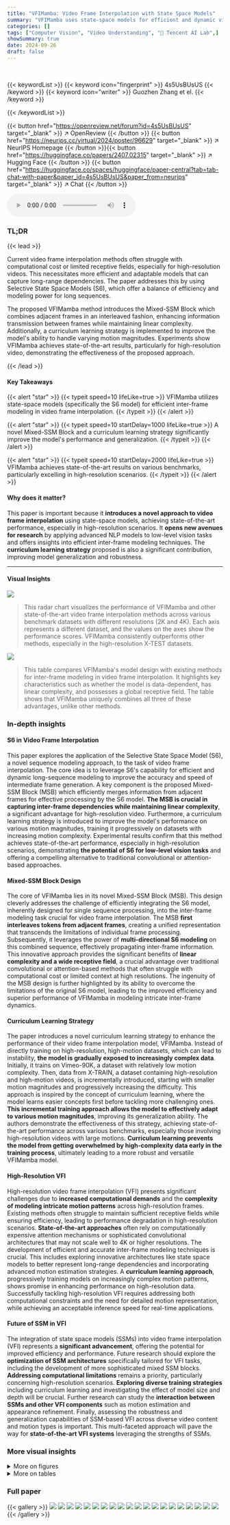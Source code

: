 ```yaml
---
title: "VFIMamba: Video Frame Interpolation with State Space Models"
summary: "VFIMamba uses state-space models for efficient and dynamic video frame interpolation, achieving state-of-the-art results by introducing a novel Mixed-SSM Block and curriculum learning."
categories: []
tags: ["Computer Vision", "Video Understanding", "🏢 Tencent AI Lab",]
showSummary: true
date: 2024-09-26
draft: false
---
```


<br>

{{< keywordList >}}
{{< keyword icon="fingerprint" >}} 4s5UsBUsUS {{< /keyword >}}
{{< keyword icon="writer" >}} Guozhen Zhang et el. {{< /keyword >}}
 
{{< /keywordList >}}

{{< button href="https://openreview.net/forum?id=4s5UsBUsUS" target="_blank" >}}
↗ OpenReview
{{< /button >}}
{{< button href="https://neurips.cc/virtual/2024/poster/96629" target="_blank" >}}
↗ NeurIPS Homepage
{{< /button >}}{{< button href="https://huggingface.co/papers/2407.02315" target="_blank" >}}
↗ Hugging Face
{{< /button >}}
{{< button href="https://huggingface.co/spaces/huggingface/paper-central?tab=tab-chat-with-paper&paper_id=4s5UsBUsUS&paper_from=neurips" target="_blank" >}}
↗ Chat
{{< /button >}}



<audio controls>
    <source src="https://ai-paper-reviewer.com/4s5UsBUsUS/podcast.wav" type="audio/wav">
    Your browser does not support the audio element.
</audio>


### TL;DR


{{< lead >}}

Current video frame interpolation methods often struggle with computational cost or limited receptive fields, especially for high-resolution videos.  This necessitates more efficient and adaptable models that can capture long-range dependencies.  The paper addresses this by using Selective State Space Models (S6), which offer a balance of efficiency and modeling power for long sequences.

The proposed VFIMamba method introduces the Mixed-SSM Block which combines adjacent frames in an interleaved fashion, enhancing information transmission between frames while maintaining linear complexity.  Additionally, a curriculum learning strategy is implemented to improve the model's ability to handle varying motion magnitudes.  Experiments show VFIMamba achieves state-of-the-art results, particularly for high-resolution video, demonstrating the effectiveness of the proposed approach.

{{< /lead >}}


#### Key Takeaways

{{< alert "star" >}}
{{< typeit speed=10 lifeLike=true >}} VFIMamba utilizes state-space models (specifically the S6 model) for efficient inter-frame modeling in video frame interpolation. {{< /typeit >}}
{{< /alert >}}

{{< alert "star" >}}
{{< typeit speed=10 startDelay=1000 lifeLike=true >}} A novel Mixed-SSM Block and a curriculum learning strategy significantly improve the model's performance and generalization. {{< /typeit >}}
{{< /alert >}}

{{< alert "star" >}}
{{< typeit speed=10 startDelay=2000 lifeLike=true >}} VFIMamba achieves state-of-the-art results on various benchmarks, particularly excelling in high-resolution scenarios. {{< /typeit >}}
{{< /alert >}}

#### Why does it matter?
This paper is important because it **introduces a novel approach to video frame interpolation** using state-space models, achieving state-of-the-art performance, especially in high-resolution scenarios.  It **opens new avenues for research** by applying advanced NLP models to low-level vision tasks and offers insights into efficient inter-frame modeling techniques. The **curriculum learning strategy** proposed is also a significant contribution, improving model generalization and robustness.

------
#### Visual Insights



![](https://ai-paper-reviewer.com/4s5UsBUsUS/figures_1_1.jpg)

> This radar chart visualizes the performance of VFIMamba and other state-of-the-art video frame interpolation methods across various benchmark datasets with different resolutions (2K and 4K).  Each axis represents a different dataset, and the values on the axes show the performance scores. VFIMamba consistently outperforms other methods, especially in the high-resolution X-TEST datasets.





![](https://ai-paper-reviewer.com/4s5UsBUsUS/tables_2_1.jpg)

> This table compares VFIMamba's model design with existing methods for inter-frame modeling in video frame interpolation.  It highlights key characteristics such as whether the model is data-dependent, has linear complexity, and possesses a global receptive field.  The table shows that VFIMamba uniquely combines all three of these advantages, unlike other methods.





### In-depth insights


#### S6 in Video Frame Interpolation
This paper explores the application of the Selective State Space Model (S6), a novel sequence modeling approach, to the task of video frame interpolation.  The core idea is to leverage S6's capability for efficient and dynamic long-sequence modeling to improve the accuracy and speed of intermediate frame generation.  A key component is the proposed Mixed-SSM Block (MSB) which efficiently merges information from adjacent frames for effective processing by the S6 model. **The MSB is crucial in capturing inter-frame dependencies while maintaining linear complexity**, a significant advantage for high-resolution video. Furthermore, a curriculum learning strategy is introduced to improve the model's performance on various motion magnitudes, training it progressively on datasets with increasing motion complexity.  Experimental results confirm that this method achieves state-of-the-art performance, especially in high-resolution scenarios, demonstrating **the potential of S6 for low-level vision tasks** and offering a compelling alternative to traditional convolutional or attention-based approaches.

#### Mixed-SSM Block Design
The core of VFIMamba lies in its novel Mixed-SSM Block (MSB).  This design cleverly addresses the challenge of efficiently integrating the S6 model, inherently designed for single sequence processing, into the inter-frame modeling task crucial for video frame interpolation. The MSB **first interleaves tokens from adjacent frames**, creating a unified representation that transcends the limitations of individual frame processing.  Subsequently, it leverages the power of **multi-directional S6 modeling** on this combined sequence, effectively propagating inter-frame information. This innovative approach provides the significant benefits of **linear complexity and a wide receptive field**, a crucial advantage over traditional convolutional or attention-based methods that often struggle with computational cost or limited context at high resolutions.  The ingenuity of the MSB design is further highlighted by its ability to overcome the limitations of the original S6 model, leading to the improved efficiency and superior performance of VFIMamba in modeling intricate inter-frame dynamics.

#### Curriculum Learning Strategy
The paper introduces a novel curriculum learning strategy to enhance the performance of their video frame interpolation model, VFIMamba.  Instead of directly training on high-resolution, high-motion datasets, which can lead to instability, **the model is gradually exposed to increasingly complex data**.  Initially, it trains on Vimeo-90K, a dataset with relatively low motion complexity. Then, data from X-TRAIN, a dataset containing high-resolution and high-motion videos, is incrementally introduced, starting with smaller motion magnitudes and progressively increasing the difficulty.  This approach is inspired by the concept of curriculum learning, where the model learns easier concepts first before tackling more challenging ones. **This incremental training approach allows the model to effectively adapt to various motion magnitudes**, improving its generalization ability. The authors demonstrate the effectiveness of this strategy, achieving state-of-the-art performance across various benchmarks, especially those involving high-resolution videos with large motions. **Curriculum learning prevents the model from getting overwhelmed by high-complexity data early in the training process**, ultimately leading to a more robust and versatile VFIMamba model.

#### High-Resolution VFI
High-resolution video frame interpolation (VFI) presents significant challenges due to **increased computational demands** and the **complexity of modeling intricate motion patterns** across high-resolution frames.  Existing methods often struggle to maintain sufficient receptive fields while ensuring efficiency, leading to performance degradation in high-resolution scenarios.  **State-of-the-art approaches** often rely on computationally expensive attention mechanisms or sophisticated convolutional architectures that may not scale well to 4K or higher resolutions.  The development of efficient and accurate inter-frame modeling techniques is crucial. This includes exploring innovative architectures like state space models to better represent long-range dependencies and incorporating advanced motion estimation strategies.  A **curriculum learning approach**, progressively training models on increasingly complex motion patterns, shows promise in enhancing performance on high-resolution data.  Successfully tackling high-resolution VFI requires addressing both computational constraints and the need for detailed motion representation, while achieving an acceptable inference speed for real-time applications.

#### Future of SSM in VFI
The integration of state space models (SSMs) into video frame interpolation (VFI) represents a **significant advancement**, offering the potential for improved efficiency and performance.  Future research should explore the **optimization of SSM architectures** specifically tailored for VFI tasks, including the development of more sophisticated mixed SSM blocks.  **Addressing computational limitations** remains a priority, particularly concerning high-resolution scenarios.  **Exploring diverse training strategies** including curriculum learning and investigating the effect of model size and depth will be crucial.  Further research can study the **interaction between SSMs and other VFI components** such as motion estimation and appearance refinement.  Finally,  assessing the robustness and generalization capabilities of SSM-based VFI across diverse video content and motion types is important. This multi-faceted approach will pave the way for **state-of-the-art VFI systems** leveraging the strengths of SSMs.


### More visual insights

<details>
<summary>More on figures
</summary>


![](https://ai-paper-reviewer.com/4s5UsBUsUS/figures_3_1.jpg)

> This figure illustrates the overall architecture of VFIMamba, a video frame interpolation model. It consists of three main stages: feature extraction, inter-frame modeling, and frame generation.  The feature extraction stage uses a lightweight network to extract shallow features from input frames. The inter-frame modeling stage uses Mixed-SSM Blocks (MSBs), which leverage the S6 model for efficient and dynamic inter-frame modeling. This stage is repeated N times at each scale. Finally, the frame generation stage takes the inter-frame features and generates the intermediate frame.


![](https://ai-paper-reviewer.com/4s5UsBUsUS/figures_5_1.jpg)

> This figure compares two methods for rearranging tokens from consecutive frames before processing with the S6 model: sequential and interleaved rearrangement.  It shows how each method affects the flow of information between tokens when using horizontal and vertical scans. Interleaved rearrangement is shown to better preserve the spatiotemporal relationships between tokens, which is advantageous for video frame interpolation.


![](https://ai-paper-reviewer.com/4s5UsBUsUS/figures_7_1.jpg)

> This figure shows a visual comparison of video frame interpolation results from different methods on two datasets: SNU-FILM and X-TEST.  Each row represents a different video sequence, showing the input frames (Overlay), and the intermediate frames generated by various methods (RIFE, XVFI, BiFormer, AMT-G, EMA-VFI, SGM-VFI, VFIMamba) along with the ground truth.  Arrows indicate areas where VFIMamba performs better than other methods, showcasing its superior motion estimation and detail preservation, especially in high-motion scenarios.


![](https://ai-paper-reviewer.com/4s5UsBUsUS/figures_7_2.jpg)

> The figure shows a comparison of the computational cost (FLOPs) and GPU memory usage of VFIMamba against VFIFormer and AMT for different input resolutions (256, 512, 768, 1024).  It demonstrates that VFIMamba is significantly more efficient than the other two methods, particularly at higher resolutions.


![](https://ai-paper-reviewer.com/4s5UsBUsUS/figures_9_1.jpg)

> This figure shows a comparison of four different learning strategies for video frame interpolation: Vimeo90K Only, Sequential Learning, Mixed Learning, and Curriculum Learning.  The performance is measured using PSNR on the Vimeo90K and X-TEST datasets, recorded every 30 epochs.  The graph demonstrates that the Curriculum Learning strategy outperforms the other three methods, achieving the highest PSNR on both datasets at the end of training.  This highlights the effectiveness of the proposed curriculum learning approach in improving model performance for video frame interpolation tasks.


![](https://ai-paper-reviewer.com/4s5UsBUsUS/figures_13_1.jpg)

> This figure visualizes the effective receptive fields (ERFs) of different models for video frame interpolation, before and after training.  The red box on the left image (I0) indicates the area of interest.  The subsequent images display the corresponding ERFs in the next frame (I1) for three different models: Convolution, Local Attention, and the authors' proposed S6 model. The visualization shows that the S6 model has a significantly larger ERF than the other two models, and that the ERF becomes more focused and accurate after training, suggesting better performance. 


![](https://ai-paper-reviewer.com/4s5UsBUsUS/figures_14_1.jpg)

> This figure displays visual comparisons of video frame interpolation results from several state-of-the-art methods (RIFE, XVFI, BiFormer, AMT-G, EMA-VFI, SGM-VFI) and VFIMamba on two datasets: SNU-FILM and X-TEST.  The results show that VFIMamba produces sharper and more accurate intermediate frames, especially in challenging scenarios with large motion. The red arrows highlight areas where VFIMamba excels.


![](https://ai-paper-reviewer.com/4s5UsBUsUS/figures_14_2.jpg)

> This figure shows the detailed architecture of the frame feature extraction module used in VFIMamba.  It consists of three stages, each containing a convolutional block, a patch embedding layer, and another convolutional block.  The resolution of the feature maps is progressively reduced (H×W, H/2×W/2, H/4×W/4) through the use of strided convolutions.  Each convolutional block utilizes 3x3 convolutions with stride 1, followed by a prelu activation. The same color blocks represent identical structures across different scales. This design is intended to efficiently extract relevant features for subsequent inter-frame modeling.


![](https://ai-paper-reviewer.com/4s5UsBUsUS/figures_15_1.jpg)

> This figure details the frame generation process of VFIMamba. It shows how the intermediate flow is estimated using features from the inter-frame modeling block (MSB), and then refined using a residual estimation module. The IFBlock is then used to enhance the local details before a backward warp operation is performed to generate the intermediate frame. The final frame is then produced using a RefineNet to refine the appearance.


</details>




<details>
<summary>More on tables
</summary>


![](https://ai-paper-reviewer.com/4s5UsBUsUS/tables_6_1.jpg)
> This table provides a quantitative comparison of VFIMamba and other state-of-the-art (SOTA) video frame interpolation (VFI) methods on low-resolution datasets.  It shows the performance (PSNR and SSIM) of each method, the number of floating-point operations (FLOPs), the runtime on a 2080Ti GPU, and the training datasets used (Vimeo-90K and X-TRAIN).  The table also includes the average performance across different datasets.

![](https://ai-paper-reviewer.com/4s5UsBUsUS/tables_6_2.jpg)
> This table presents a quantitative comparison of VFIMamba against other state-of-the-art (SOTA) methods on high-resolution datasets.  The datasets used are X-TEST, X-TEST-L, and Xiph. Results are presented in terms of PSNR and SSIM for 2K and 4K resolutions.  'OOM' indicates that the model ran out of memory on a V100 GPU.  All models were evaluated using the same process for consistent comparisons.

![](https://ai-paper-reviewer.com/4s5UsBUsUS/tables_8_1.jpg)
> This table presents an ablation study comparing different models for inter-frame modeling within the VFIMamba framework.  It shows the performance (PSNR/SSIM) on the Vimeo90K, X-TEST (2K and 4K), and SNU-FILM datasets (hard and extreme difficulty levels). The models compared include variations without the S6 model, using convolutions, local attention, full attention, and the full S6 model. The table also indicates the number of parameters (in millions) and the inference time in milliseconds for 720p resolution. 'OOM' signifies that the model ran out of memory on the V100 GPU.

![](https://ai-paper-reviewer.com/4s5UsBUsUS/tables_8_2.jpg)
> This table presents the ablation study on different rearrangement strategies for inter-frame modeling using the S6 model in the VFIMamba architecture.  It compares the performance of using sequential versus interleaved token rearrangement for both horizontal and vertical scans in the Mixed-SSM Block (MSB). The results demonstrate that the interleaved rearrangement consistently achieves better performance across various datasets, highlighting the effectiveness of this approach for spatiotemporal local processing in video frame interpolation.

![](https://ai-paper-reviewer.com/4s5UsBUsUS/tables_9_1.jpg)
> This table presents a quantitative comparison of the performance of three different video frame interpolation methods (RIFE, EMA-VFI-S, and VFIMamba-S) with and without curriculum learning.  The performance is evaluated using PSNR and SSIM metrics across several datasets (Vimeo90K, X-TEST 2K, X-TEST 4K, SNU-FILM hard, SNU-FILM extreme).  The results show the impact of curriculum learning on improving the models' performance, particularly on higher-resolution and more challenging datasets.

![](https://ai-paper-reviewer.com/4s5UsBUsUS/tables_16_1.jpg)
> This table compares the model design of VFIMamba with existing methods for inter-frame modeling in video frame interpolation.  It highlights VFIMamba's unique combination of a large receptive field (allowing it to capture long-range dependencies between frames) and linear complexity (meaning its computational cost scales linearly with the input size, unlike many other methods that scale quadratically or worse).  The table shows that existing methods based on CNNs or attention mechanisms often lack either a sufficiently large receptive field or linear complexity.  In contrast, VFIMamba's use of the S6 model provides both.

</details>




### Full paper

{{< gallery >}}
<img src="https://ai-paper-reviewer.com/4s5UsBUsUS/1.png" class="grid-w50 md:grid-w33 xl:grid-w25" />
<img src="https://ai-paper-reviewer.com/4s5UsBUsUS/2.png" class="grid-w50 md:grid-w33 xl:grid-w25" />
<img src="https://ai-paper-reviewer.com/4s5UsBUsUS/3.png" class="grid-w50 md:grid-w33 xl:grid-w25" />
<img src="https://ai-paper-reviewer.com/4s5UsBUsUS/4.png" class="grid-w50 md:grid-w33 xl:grid-w25" />
<img src="https://ai-paper-reviewer.com/4s5UsBUsUS/5.png" class="grid-w50 md:grid-w33 xl:grid-w25" />
<img src="https://ai-paper-reviewer.com/4s5UsBUsUS/6.png" class="grid-w50 md:grid-w33 xl:grid-w25" />
<img src="https://ai-paper-reviewer.com/4s5UsBUsUS/7.png" class="grid-w50 md:grid-w33 xl:grid-w25" />
<img src="https://ai-paper-reviewer.com/4s5UsBUsUS/8.png" class="grid-w50 md:grid-w33 xl:grid-w25" />
<img src="https://ai-paper-reviewer.com/4s5UsBUsUS/9.png" class="grid-w50 md:grid-w33 xl:grid-w25" />
<img src="https://ai-paper-reviewer.com/4s5UsBUsUS/10.png" class="grid-w50 md:grid-w33 xl:grid-w25" />
<img src="https://ai-paper-reviewer.com/4s5UsBUsUS/11.png" class="grid-w50 md:grid-w33 xl:grid-w25" />
<img src="https://ai-paper-reviewer.com/4s5UsBUsUS/12.png" class="grid-w50 md:grid-w33 xl:grid-w25" />
<img src="https://ai-paper-reviewer.com/4s5UsBUsUS/13.png" class="grid-w50 md:grid-w33 xl:grid-w25" />
<img src="https://ai-paper-reviewer.com/4s5UsBUsUS/14.png" class="grid-w50 md:grid-w33 xl:grid-w25" />
<img src="https://ai-paper-reviewer.com/4s5UsBUsUS/15.png" class="grid-w50 md:grid-w33 xl:grid-w25" />
<img src="https://ai-paper-reviewer.com/4s5UsBUsUS/16.png" class="grid-w50 md:grid-w33 xl:grid-w25" />
<img src="https://ai-paper-reviewer.com/4s5UsBUsUS/17.png" class="grid-w50 md:grid-w33 xl:grid-w25" />
<img src="https://ai-paper-reviewer.com/4s5UsBUsUS/18.png" class="grid-w50 md:grid-w33 xl:grid-w25" />
<img src="https://ai-paper-reviewer.com/4s5UsBUsUS/19.png" class="grid-w50 md:grid-w33 xl:grid-w25" />
<img src="https://ai-paper-reviewer.com/4s5UsBUsUS/20.png" class="grid-w50 md:grid-w33 xl:grid-w25" />
{{< /gallery >}}